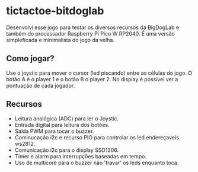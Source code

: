 # tictactoe-bitdoglab

Desenvolvi esse jogo para testar os diversos recursos da BigDogLab e também do processador Raspberry Pi Pico W RP2040. É uma versão simpleficada e minimalista do jogo da velha.

## Como jogar?

Use o joystic para mover o cursor (led piscando) entre as células do jogo. O botão A é o player 1 e o botão B o player 2. No display é possível ver a pontuação de cada jogador.

## Recursos

- Leitura analógica (ADC) para ler o Joystic.
- Entrada digital para leitura dos botões.
- Saída PWM para tocar o buzzer.
- Cominucação i2c e recurso PIO para controlar os led endereçaveis ws2812.
- Comunicação i2c para o display SSD1306.
- Timer e alarm para interrupções baseadas em tempo.
- Uso de multicore para o buzzer não 'travar' os leds enquanto toca.
